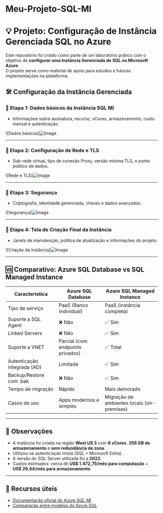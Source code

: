 # Meu-Projeto-SQL-MI
# 💡 Projeto: Configuração de Instância Gerenciada SQL no Azure

Este repositório foi criado como parte de um laboratório prático com o objetivo de **configurar uma Instância Gerenciada de SQL no Microsoft Azure**.  
O projeto serve como material de apoio para estudos e futuras implementações na plataforma.


## 🛠️ Configuração da Instância Gerenciada

### 🔹 Etapa 1: Dados básicos da Instância SQL MI
- Informações sobre assinatura, recurso, vCores, armazenamento, custo mensal e autenticação.

![Dados básicos]![Image](https://github.com/user-attachments/assets/95c13969-b035-44d1-bfd6-6dcb364b67f1)

---

### 🔹 Etapa 2: Configuração de Rede e TLS
- Sub-rede virtual, tipo de conexão Proxy, versão mínima TLS, e ponto público de dados.

![Rede e TLS]![Image](https://github.com/user-attachments/assets/92cb69de-3959-4553-8a60-c45886d80352)

---

### 🔹 Etapa 3: Segurança
- Criptografia, identidade gerenciada, chaves e dados avançados.

![Segurança]![Image](https://github.com/user-attachments/assets/178d9c80-03c1-4a2c-bc9f-942514570b33)

---

### 🔹 Etapa 4: Tela de Criação Final da Instância
- Janela de manutenção, política de atualização e informações do projeto.

![Criação da instância]![Image](https://github.com/user-attachments/assets/8c7d60ab-7e7e-4a38-a113-789d0d955f2d)

---

## 🆚 Comparativo: Azure SQL Database vs SQL Managed Instance

| Característica                     | Azure SQL Database                   | Azure SQL Managed Instance          |
|-----------------------------------|--------------------------------------|-------------------------------------|
| Tipo de serviço                   | PaaS (Banco individual)              | PaaS (instância completa)           |
| Suporte a SQL Agent               | ❌ Não                                | ✅ Sim                               |
| Linked Servers                    | ❌ Não                                | ✅ Sim                               |
| Suporte a VNET                    | Parcial (com endpoints privados)     | ✅ Total                             |
| Autenticação integrada (AD)       | Limitada                             | ✅ Sim                               |
| Backup/Restore com .bak           | ❌ Não                                | ✅ Sim                               |
| Tempo de migração                 | Rápido                               | Mais demorado                       |
| Casos de uso                      | Apps modernos e simples              | Migração de ambientes locais (on-premises) |

---

## 🧠 Observações

- A instância foi criada na região **West US 3** com **8 vCores**, **256 GB de armazenamento** e **sem redundância de zona**.
- Utilizou-se autenticação mista (SQL + Microsoft Entra).
- A versão do SQL Server utilizada foi a **2022**.
- Custos estimados: cerca de **US$ 1.472,75/mês para computação** + **US$ 29,44/mês para armazenamento**.

---

## 🔗 Recursos úteis

- [Documentação oficial do Azure SQL MI](https://learn.microsoft.com/pt-br/azure/azure-sql/managed-instance/)
- [Comparação entre modelos do Azure SQL](https://learn.microsoft.com/pt-br/azure/azure-sql/database/features-comparison)
